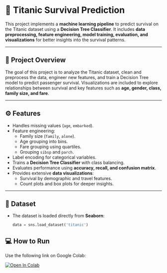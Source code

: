 # 🚢 Titanic Survival Prediction  

This project implements a **machine learning pipeline** to predict survival on the Titanic dataset using a **Decision Tree Classifier**. It includes **data preprocessing, feature engineering, model training, evaluation, and visualizations** for better insights into the survival patterns.  

---

## 📌 Project Overview  
The goal of this project is to analyze the Titanic dataset, clean and preprocess the data, engineer new features, and train a Decision Tree model to predict passenger survival. Visualizations are included to explore relationships between survival and key features such as **age, gender, class, family size, and fare**.  

---

## ⚙️ Features  
- Handles missing values (`age`, `embarked`).  
- Feature engineering:
  - Family size (`family`, `alone`).  
  - Age grouping into bins.  
  - Fare grouping using quartiles.  
  - Grouping `sibsp` and `parch`.  
- Label encoding for categorical variables.  
- Trains a **Decision Tree Classifier** with class balancing.  
- Evaluates performance using **accuracy, recall, and confusion matrix**.  
- Provides extensive **data visualizations**:
  - Survival by demographic and travel features.  
  - Count plots and box plots for deeper insights.  

---

## 📂 Dataset  
- The dataset is loaded directly from **Seaborn**:  
  ```python
  data = sns.load_dataset('titanic')
  
## 💻 How to Run 

Use the following link on Google Colab:

[![Open In Colab](https://colab.research.google.com/assets/colab-badge.svg)](https://colab.research.google.com/drive/1TmoA28gNQdz1Ln0Z5isZd-zocc-iMpB4?usp=sharing)
